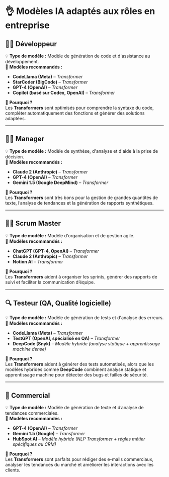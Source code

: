# 👌 **Modèles IA adaptés aux rôles en entreprise**  

## **👨‍💻 Développeur**  
💡 **Type de modèle :** Modèle de génération de code et d'assistance au développement.  
📌 **Modèles recommandés :**  
- **CodeLlama (Meta)** – *Transformer*  
- **StarCoder (BigCode)** – *Transformer*  
- **GPT-4 (OpenAI)** – *Transformer*  
- **Copilot (basé sur Codex, OpenAI)** – *Transformer*  

🔹 **Pourquoi ?**  
Les **Transformers** sont optimisés pour comprendre la syntaxe du code, compléter automatiquement des fonctions et générer des solutions adaptées.

---

## **👨‍🎓 Manager**  
💡 **Type de modèle :** Modèle de synthèse, d'analyse et d'aide à la prise de décision.  
📌 **Modèles recommandés :**  
- **Claude 2 (Anthropic)** – *Transformer*  
- **GPT-4 (OpenAI)** – *Transformer*  
- **Gemini 1.5 (Google DeepMind)** – *Transformer*  

🔹 **Pourquoi ?**  
Les **Transformers** sont très bons pour la gestion de grandes quantités de texte, l’analyse de tendances et la génération de rapports synthétiques.

---

## **🧑‍🏫 Scrum Master**  
💡 **Type de modèle :** Modèle d'organisation et de gestion agile.  
📌 **Modèles recommandés :**  
- **ChatGPT (GPT-4, OpenAI)** – *Transformer*  
- **Claude 2 (Anthropic)** – *Transformer*  
- **Notion AI** – *Transformer*  

🔹 **Pourquoi ?**  
Les **Transformers** aident à organiser les sprints, générer des rapports de suivi et faciliter la communication d’équipe.

---

## **🔍 Testeur (QA, Qualité logicielle)**  
💡 **Type de modèle :** Modèle de génération de tests et d'analyse des erreurs.  
📌 **Modèles recommandés :**  
- **CodeLlama (Meta)** – *Transformer*  
- **TestGPT (OpenAI, spécialisé en QA)** – *Transformer*  
- **DeepCode (Snyk)** – *Modèle hybride (analyse statique + apprentissage machine dense)*  

🔹 **Pourquoi ?**  
Les **Transformers** aident à générer des tests automatisés, alors que les modèles hybrides comme **DeepCode** combinent analyse statique et apprentissage machine pour détecter des bugs et failles de sécurité.

---

## **💼 Commercial**  
💡 **Type de modèle :** Modèle de génération de texte et d’analyse de tendances commerciales.  
📌 **Modèles recommandés :**  
- **GPT-4 (OpenAI)** – *Transformer*  
- **Gemini 1.5 (Google)** – *Transformer*  
- **HubSpot AI** – *Modèle hybride (NLP Transformer + règles métier spécifiques au CRM)*  

🔹 **Pourquoi ?**  
Les **Transformers** sont parfaits pour rédiger des e-mails commerciaux, analyser les tendances du marché et améliorer les interactions avec les clients.
